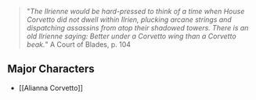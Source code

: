 > "_The Ilrienne would be hard-pressed to think of a time when House
Corvetto did not dwell within Ilrien, plucking arcane strings and
dispatching assassins from atop their shadowed towers. There is an old
Ilrienne saying: Better under a Corvetto wing than a Corvetto beak._"
>A Court of Blades, p. 104

## Major Characters

 * [[Alianna Corvetto]]